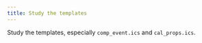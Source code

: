 ```yaml
---
title: Study the templates
---
```

Study the templates, especially `comp_event.ics` and `cal_props.ics`.
